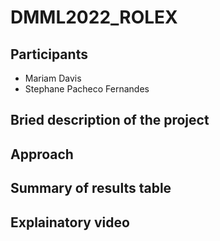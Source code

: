 # DMML2022_ROLEX

## Participants
- Mariam Davis
- Stephane Pacheco Fernandes

## Bried description of the project

## Approach

## Summary of results table

## Explainatory video
